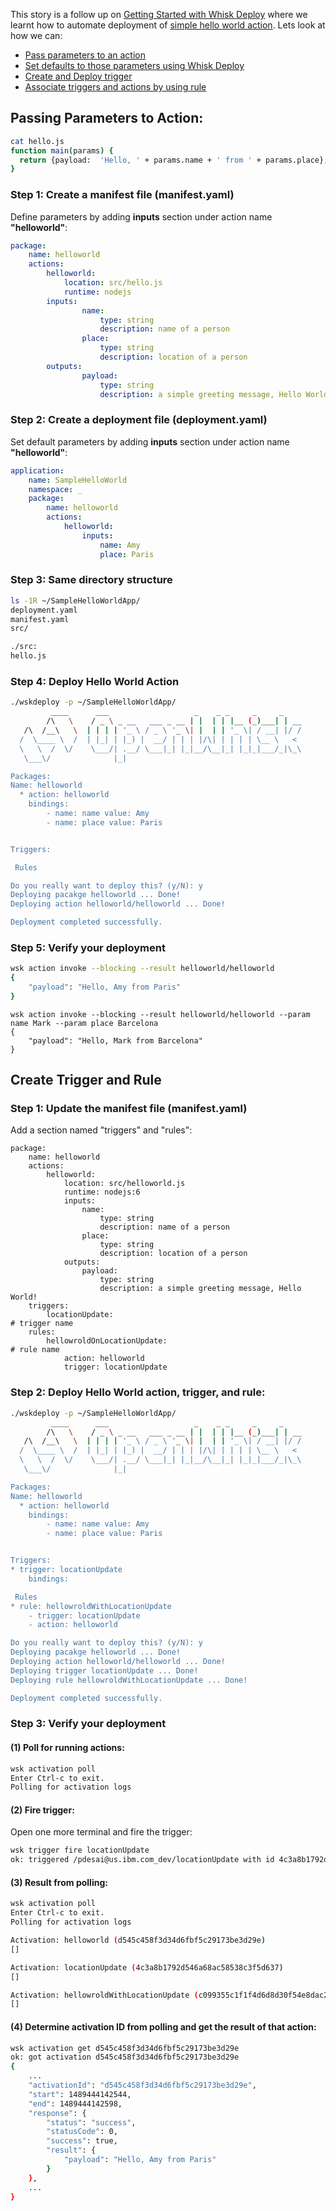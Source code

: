 This story is a follow up on [Getting Started with Whisk Deploy](https://medium.com/openwhisk/getting-started-with-whisk-deploy-cea744222585#.vv018i65l) where we learnt how to automate deployment of [simple hello world action](https://github.com/openwhisk/openwhisk/blob/master/docs/actions.md#creating-and-invoking-javascript-actions). Lets look at how we can:

* [Pass parameters to an action](https://github.com/openwhisk/openwhisk/blob/master/docs/actions.md#passing-parameters-to-an-action)
* [Set defaults to those parameters using Whisk Deploy](https://github.com/openwhisk/openwhisk/blob/master/docs/actions.md#setting-default-parameters)
* [Create and Deploy trigger](https://github.com/openwhisk/openwhisk/blob/master/docs/triggers_rules.md#creating-and-firing-triggers) 
* [Associate triggers and actions by using rule](https://github.com/openwhisk/openwhisk/blob/master/docs/triggers_rules.md#associating-triggers-and-actions-by-using-rules)

## Passing Parameters to Action:

```bash
cat hello.js
function main(params) {	
  return {payload:  'Hello, ' + params.name + ' from ' + params.place};
}
```

### Step 1: Create a manifest file (manifest.yaml)

Define parameters by adding **inputs** section under action name **"helloworld"**:

```yaml
package:
    name: helloworld
    actions:
        helloworld:
            location: src/hello.js
            runtime: nodejs
	    inputs:
                name:
                    type: string
                    description: name of a person
                place:
                    type: string
                    description: location of a person
	    outputs:
                payload:
                    type: string
                    description: a simple greeting message, Hello World!
```

### Step 2: Create a deployment file (deployment.yaml)

Set default parameters by adding **inputs** section under action name **"helloworld"**:

```yaml
application:
    name: SampleHelloWorld
    namespace: _
    package:
        name: helloworld
        actions:
            helloworld:
                inputs:
                    name: Amy
                    place: Paris
```

### Step 3: Same directory structure

```bash
ls -1R ~/SampleHelloWorldApp/
deployment.yaml
manifest.yaml
src/

./src:
hello.js
```

### Step 4: Deploy Hello World Action

```bash
./wskdeploy -p ~/SampleHelloWorldApp/
         ____      ___                   _    _ _     _     _
        /\   \    / _ \ _ __   ___ _ __ | |  | | |__ (_)___| | __
   /\  /__\   \  | | | | '_ \ / _ \ '_ \| |  | | '_ \| / __| |/ /
  /  \____ \  /  | |_| | |_) |  __/ | | | |/\| | | | | \__ \   <
  \   \  /  \/    \___/| .__/ \___|_| |_|__/\__|_| |_|_|___/_|\_\
   \___\/              |_|

Packages:
Name: helloworld
  * action: helloworld
    bindings:
        - name: name value: Amy
        - name: place value: Paris


Triggers:

 Rules

Do you really want to deploy this? (y/N): y
Deploying pacakge helloworld ... Done!
Deploying action helloworld/helloworld ... Done!

Deployment completed successfully.
```

### Step 5: Verify your deployment

```bash
wsk action invoke --blocking --result helloworld/helloworld
{
    "payload": "Hello, Amy from Paris"
}
```

```
wsk action invoke --blocking --result helloworld/helloworld --param name Mark --param place Barcelona
{
    "payload": "Hello, Mark from Barcelona"
}
```

## Create Trigger and Rule

### Step 1: Update the manifest file (manifest.yaml)

Add a section named "triggers" and "rules": 

```
package:
    name: helloworld
    actions:
        helloworld:
            location: src/helloworld.js
            runtime: nodejs:6
            inputs:
                name:
                    type: string
                    description: name of a person
                place:
                    type: string
                    description: location of a person
            outputs:
                payload:
                    type: string
                    description: a simple greeting message, Hello World!
    triggers:
        locationUpdate:															# trigger name
    rules:
        hellowroldOnLocationUpdate:												# rule name
            action: helloworld
            trigger: locationUpdate
```

### Step 2: Deploy Hello World action, trigger, and rule:

```bash
./wskdeploy -p ~/SampleHelloWorldApp/
         ____      ___                   _    _ _     _     _
        /\   \    / _ \ _ __   ___ _ __ | |  | | |__ (_)___| | __
   /\  /__\   \  | | | | '_ \ / _ \ '_ \| |  | | '_ \| / __| |/ /
  /  \____ \  /  | |_| | |_) |  __/ | | | |/\| | | | | \__ \   <
  \   \  /  \/    \___/| .__/ \___|_| |_|__/\__|_| |_|_|___/_|\_\
   \___\/              |_|

Packages:
Name: helloworld
  * action: helloworld
    bindings:
        - name: name value: Amy
        - name: place value: Paris


Triggers:
* trigger: locationUpdate
    bindings:

 Rules
* rule: hellowroldWithLocationUpdate
    - trigger: locationUpdate
    - action: helloworld

Do you really want to deploy this? (y/N): y
Deploying pacakge helloworld ... Done!
Deploying action helloworld/helloworld ... Done!
Deploying trigger locationUpdate ... Done!
Deploying rule hellowroldWithLocationUpdate ... Done!

Deployment completed successfully.
```

### Step 3: Verify your deployment

#### (1) Poll for running actions:

```bash
wsk activation poll
Enter Ctrl-c to exit.
Polling for activation logs
```

#### (2) Fire trigger:

Open one more terminal and fire the trigger:

```bash
wsk trigger fire locationUpdate
ok: triggered /pdesai@us.ibm.com_dev/locationUpdate with id 4c3a8b1792d546a68ac58538c3f5d637
```

#### (3) Result from polling:

```bash
wsk activation poll
Enter Ctrl-c to exit.
Polling for activation logs

Activation: helloworld (d545c458f3d34d6fbf5c29173be3d29e)
[]

Activation: locationUpdate (4c3a8b1792d546a68ac58538c3f5d637)
[]

Activation: hellowroldWithLocationUpdate (c099355c1f1f4d6d8d30f54e8dac2b84)
[]
```

#### (4) Determine activation ID from polling and get the result of that action: 

```bash
wsk activation get d545c458f3d34d6fbf5c29173be3d29e
ok: got activation d545c458f3d34d6fbf5c29173be3d29e
{
	...
    "activationId": "d545c458f3d34d6fbf5c29173be3d29e",
    "start": 1489444142544,
    "end": 1489444142598,
    "response": {
        "status": "success",
        "statusCode": 0,
        "success": true,
        "result": {
            "payload": "Hello, Amy from Paris"
        }
    },
	...
}
```
